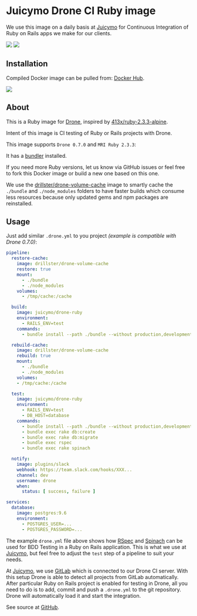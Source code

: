 # Juicymo Drone CI Ruby image 

We use this image on a daily basis at [Juicymo](https://www.juicymo.cz) for Continuous Integration of Ruby on Rails apps we make for our clients.

[![](https://images.microbadger.com/badges/image/juicymo/drone-ruby.svg)](https://microbadger.com/images/juicymo/drone-ruby "Get your own image badge on microbadger.com")
[![](https://images.microbadger.com/badges/version/juicymo/drone-ruby.svg)](https://microbadger.com/images/juicymo/drone-ruby "Get your own version badge on microbadger.com")

## Installation

Compiled Docker image can be pulled from: [Docker Hub](https://hub.docker.com/r/juicymo/drone-ruby/).

![](http://dockeri.co/image/juicymo/drone-ruby)

## About

This is a Ruby image for [Drone](https://github.com/drone/drone), inspired by [413x/ruby-2.3.3-alpine](https://github.com/413x/ruby-2.3.3-alpine).

Intent of this image is CI testing of Ruby or Rails projects with Drone.

This image supports `Drone 0.7.0` and `MRI Ruby 2.3.3`:

It has a [bundler](http://bundler.io/) installed.

If you need more Ruby versions, let us know via GitHub issues or feel free to fork this Docker image or build a new one based on this one.

We use the [drillster/drone-volume-cache](https://github.com/drillster/drone-volume-cache) image to smartly cache the `./bundle` and `./node_modules` folders to have faster builds which consume less resources because only updated gems and npm packages are reinstalled.

## Usage

Just add similar `.drone.yml` to you project *(example is compatible with Drone 0.7.0)*:

```yaml
pipeline:
  restore-cache:
    image: drillster/drone-volume-cache
    restore: true
    mount:
      - ./bundle
      - ./node_modules
    volumes:
      - /tmp/cache:/cache

  build:
    image: juicymo/drone-ruby
    environment:
      - RAILS_ENV=test
    commands:
      - bundle install --path ./bundle --without production,development

  rebuild-cache:
    image: drillster/drone-volume-cache
    rebuild: true
    mount:
      - ./bundle
      - ./node_modules
    volumes:
    - /tmp/cache:/cache

  test:
    image: juicymo/drone-ruby
    environment:
      - RAILS_ENV=test
      - DB_HOST=database
    commands:
      - bundle install --path ./bundle --without production,development
      - bundle exec rake db:create
      - bundle exec rake db:migrate
      - bundle exec rspec
      - bundle exec rake spinach

  notify:
    image: plugins/slack
    webhook: https://team.slack.com/hooks/XXX...
    channel: dev
    username: drone
    when:
      status: [ success, failure ]

services:
  database:
    image: postgres:9.6
    environment:
      - POSTGRES_USER=...
      - POSTGRES_PASSWORD=...
```

The example `drone.yml` file above shows how [RSpec](http://rspec.info/) and [Spinach](http://codegram.github.io/spinach/) can be used for BDD Testing in a Ruby on Rails application. This is what we use at [Juicymo](https://www.juicymo.cz), but feel free to adjust the `test` step of a pipeline to suit your needs.

At [Juicymo](https://www.juicymo.cz), we use [GitLab](https://github.com/gitlabhq/gitlabhq) which is connected to our Drone CI server. With this setup Drone is able to detect all projects from GitLab automatically. After particular Ruby on Rails project is enabled for testing in Drone, all you need to do is to add, commit and push a `.drone.yml` to the git repository. Drone will automatically load it and start the integration.

See source at [GitHub](https://github.com/Juicymo/drone-ruby).